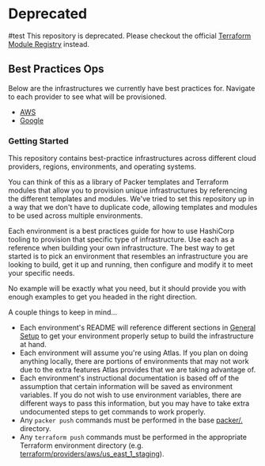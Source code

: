 # Deprecated
#test
This repository is deprecated. Please checkout the official [Terraform Module Registry](https://registry.terraform.io) instead.

## Best Practices Ops

Below are the infrastructures we currently have best practices for. Navigate to each provider to see what will be provisioned.

- [AWS](terraform/providers/aws/README.md)
- [Google](terraform/providers/google/README.md)

### Getting Started

This repository contains best-practice infrastructures across different cloud providers, regions, environments, and operating systems.

You can think of this as a library of Packer templates and Terraform modules that allow you to provision unique infrastructures by referencing the different templates and modules. We've tried to set this repository up in a way that we don't have to duplicate code, allowing templates and modules to be used across multiple environments.

Each environment is a best practices guide for how to use HashiCorp tooling to provision that specific type of infrastructure. Use each as a reference when building your own infrastructure. The best way to get started is to pick an environment that resembles an infrastructure you are looking to build, get it up and running, then configure and modify it to meet your specific needs.

No example will be exactly what you need, but it should provide you with enough examples to get you headed in the right direction.

A couple things to keep in mind...

- Each environment's README will reference different sections in [General Setup](https://github.com/hashicorp/atlas-examples/blob/master/setup/general.md) to get your environment properly setup to build the infrastructure at hand.
- Each environment will assume you're using Atlas. If you plan on doing anything locally, there are portions of environments that may not work due to the extra features Atlas provides that we are taking advantage of.
- Each environment's instructional documentation is based off of the assumption that certain information will be saved as environment variables. If you do not wish to use environment variables, there are different ways to pass this information, but you may have to take extra undocumented steps to get commands to work properly.
- Any `packer push` commands must be performed in the base [packer/.](packer) directory.
- Any `terraform push` commands must be performed in the appropriate Terraform environment directory (e.g. [terraform/providers/aws/us\_east\_1\_staging](terraform/providers/aws/us_east_1_staging)).
